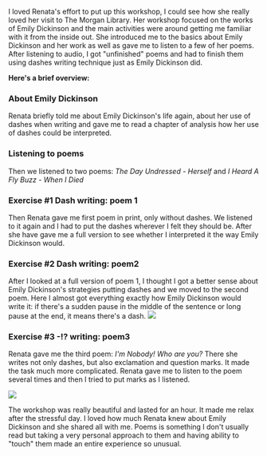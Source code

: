 I loved Renata's effort to put up this workshop, I could see how she really loved her visit to The Morgan Library.
Her workshop focused on the works of Emily Dickinson and the main activities were around getting me familiar with it from the inside out.
She introduced me to the basics about Emily Dickinson and her work as well as gave me to listen to a few of her poems.
After listening to audio, I got "unfinished" poems and had to finish them using dashes writing technique just as Emily Dickinson did.

**Here's a brief overview:**

### About Emily Dickinson

Renata briefly told me about Emily Dickinson's life again, about her use of dashes when writing and gave me to read a chapter of analysis how her use of dashes could be interpreted.

### Listening to poems

Then we listened to two poems: *The Day Undressed - Herself* and *I Heard A Fly Buzz - When I Died*

### Exercise #1 Dash writing: poem 1

Then Renata gave me first poem in print, only without dashes. We listened to it again and I had to put the dashes wherever I felt they should be.
After she have gave me a full version to see whether I interpreted it the way Emily Dickinson would.

### Exercise #2 Dash writing: poem2

After I looked at a full version of poem 1, I thought I got a better sense about Emily Dickinson's strategies putting dashes and we moved to the second poem.
Here I almost got everything exactly how Emily Dickinson would write it: if there's a sudden pause in the middle of the sentence or long pause at the end, it means there's a dash.
![](https://c1.staticflickr.com/4/3925/32998196272_722e90d5ab.jpg)

### Exercise #3 -!? writing: poem3
Renata gave me the third poem: *I'm Nobody! Who are you?* There she writes not only dashes, but also exclamation and question marks. It made the task much more complicated. Renata gave me to listen to the poem several times and then I tried to put marks as I listened.

![](https://c1.staticflickr.com/1/606/33154448745_6a11041a62.jpg)

The workshop was really beautiful and lasted for an hour. It made me relax after the stressful day. I loved how much Renata knew about Emily Dickinson and she shared all with me.
Poems is something I don't usually read but taking a very personal approach to them and having ability to "touch" them made an entire experience so unusual.
